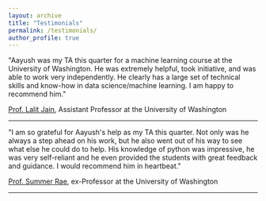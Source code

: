 ```yaml
---
layout: archive
title: "Testimonials"
permalink: /testimonials/
author_profile: true
---
```


"Aayush was my TA this quarter for a machine learning course at the University of Washington. He was extremely helpful, took initiative, and was able to work very independently. He clearly has a large set of technical skills and know-how in data science/machine learning. I am happy to recommend him."

[Prof. Lalit Jain](https://www.linkedin.com/in/lalit-jain-87ab9223/), Assistant Professor at the University of Washington

----

"I am so grateful for Aayush's help as my TA this quarter. Not only was he always a step ahead on his work, but he also went out of his way to see what else he could do to help. His knowledge of python was impressive, he was very self-reliant and he even provided the students with great feedback and guidance. I would recommend him in heartbeat."

[Prof. Summer Rae](https://www.linkedin.com/in/summerela/), ex-Professor at the University of Washington

----
